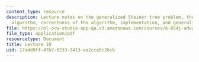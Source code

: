 ```yaml
---
content_type: resource
description: Lecture notes on the generalized Steiner tree problem, the Goemans-Williamson
  algorithm, correctness of the algorithm, implementation, and generalizations.
file: https://ol-ocw-studio-app-qa.s3.amazonaws.com/courses/6-854j-advanced-algorithms-fall-2008/17add9ff47b702333413ea2cce0c26cb_lecture18.pdf
file_type: application/pdf
resourcetype: Document
title: Lecture 18
uid: 17add9ff-47b7-0233-3413-ea2cce0c26cb
---
```

